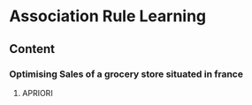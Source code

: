 # Association Rule Learning
## Content

### Optimising Sales of a grocery store situated in france


1) APRIORI
